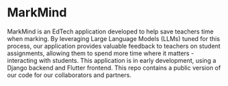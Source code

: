 # MarkMind
MarkMind is an EdTech application developed to help save teachers time when marking. By leveraging Large Language Models (LLMs) tuned for this process, our application provides valuable feedback to teachers on student assignments, allowing them to spend more time where it matters - interacting with students. This application is in early development, using a Django backend and Flutter frontend. This repo contains a public version of our code for our collaborators and partners.
<Description of API usage>
